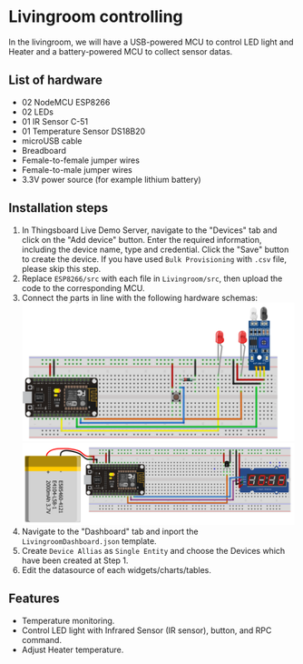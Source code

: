 # Livingroom controlling 
In the livingroom, we will have a USB-powered MCU to control LED light and Heater and a battery-powered MCU to collect sensor datas.
## List of hardware
- 02 NodeMCU ESP8266 
- 02 LEDs
- 01 IR Sensor C-51
- 01 Temperature Sensor DS18B20
- microUSB cable
- Breadboard
- Female-to-female jumper wires
- Female-to-male jumper wires
- 3.3V power source (for example lithium battery)

## Installation steps
1. In Thingsboard Live Demo Server, navigate to the "Devices" tab and click on the "Add device" button. Enter the required information, including the device name, type and credential. Click the "Save" button to create the device. If you have used `Bulk Provisioning` with `.csv` file, please skip this step.
2. Replace `ESP8266/src` with each file in `Livingroom/src`, then upload the code to the corresponding MCU.
3. Connect the parts in line with the following hardware schemas:
![Schenma1](https://github.com/hungdaqq/Smarthome-IoT/blob/main/Features/Livingroom/schema.png)
![Schenma2](https://github.com/hungdaqq/Smarthome-IoT/blob/main/Features/Livingroom/battery.png)
4. Navigate to the "Dashboard" tab and inport the `LivingroomDashboard.json` template.
5. Create `Device Allias` as `Single Entity` and choose the Devices which have been created at Step 1.
6. Edit the datasource of each widgets/charts/tables.

## Features
- Temperature monitoring.
- Control LED light with Infrared Sensor (IR sensor), button, and RPC command.
- Adjust Heater temperature.
